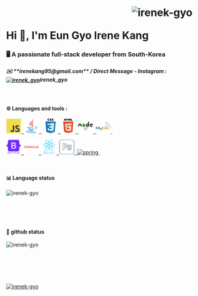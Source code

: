 <h1 align="left"><p align="right"><img src="https://komarev.com/ghpvc/?username=irenek-gyo&label=Profile%20views&color=0e75b6&style=flat" alt="irenek-gyo" width="110" /></p>Hi 👋, I'm Eun Gyo Irene Kang</h1> 
<h3 align="left"> 🖥️ A passionate full-stack developer from South-Korea</h3>

<h5> ✉️ **irenekang95@gmail.com** /  Direct Message - Instagram : <a href="https://instagram.com/irenek_gyo" target="blank">
<img align="center" src="https://raw.githubusercontent.com/rahuldkjain/github-profile-readme-generator/master/src/images/icons/Social/instagram.svg" alt="irenek_gyo" height="15" width="25" /></a>irenek_gyo
</h5><br/>

<h4 align="left">⚙️ Languages and tools : </h4>
<p align="left">
  <a href="https://developer.mozilla.org/en-US/docs/Web/JavaScript" target="_blank" rel="noreferrer"> <img src="https://raw.githubusercontent.com/devicons/devicon/master/icons/javascript/javascript-original.svg" alt="javascript" width="40" height="40"/>&nbsp; </a>
  <a href="https://www.java.com" target="_blank" rel="noreferrer"> <img src="https://raw.githubusercontent.com/devicons/devicon/master/icons/java/java-original.svg" alt="java" width="40" height="40"/> &nbsp;</a>
  <a href="https://www.w3schools.com/css/" target="_blank" rel="noreferrer"> <img src="https://raw.githubusercontent.com/devicons/devicon/master/icons/css3/css3-original-wordmark.svg" alt="css3" width="40" height="40"/>&nbsp; </a>
  <a href="https://www.w3.org/html/" target="_blank" rel="noreferrer"> <img src="https://raw.githubusercontent.com/devicons/devicon/master/icons/html5/html5-original-wordmark.svg" alt="html5" width="40" height="40"/>&nbsp; </a>
  <a href="https://nodejs.org" target="_blank" rel="noreferrer"> <img src="https://raw.githubusercontent.com/devicons/devicon/master/icons/nodejs/nodejs-original-wordmark.svg" alt="nodejs" width="40" height="40"/>&nbsp; </a>
  <a href="https://www.mysql.com/" target="_blank" rel="noreferrer"> <img src="https://raw.githubusercontent.com/devicons/devicon/master/icons/mysql/mysql-original-wordmark.svg" alt="mysql" width="40" height="40"/>&nbsp; </a>
  
  <a href="https://getbootstrap.com" target="_blank" rel="noreferrer"> <img src="https://raw.githubusercontent.com/devicons/devicon/master/icons/bootstrap/bootstrap-plain-wordmark.svg" alt="bootstrap" width="40" height="40"/>&nbsp; </a>
  <a href="https://www.oracle.com/" target="_blank" rel="noreferrer"> <img src="https://raw.githubusercontent.com/devicons/devicon/master/icons/oracle/oracle-original.svg" alt="oracle" width="40" height="40"/>&nbsp; </a>
  <a href="https://reactjs.org/" target="_blank" rel="noreferrer"> <img src="https://raw.githubusercontent.com/devicons/devicon/master/icons/react/react-original-wordmark.svg" alt="react" width="40" height="40"/>&nbsp; </a>
  <a href="https://www.photoshop.com/en" target="_blank" rel="noreferrer"> <img src="https://raw.githubusercontent.com/devicons/devicon/master/icons/photoshop/photoshop-line.svg" alt="photoshop" width="40" height="40"/>&nbsp; </a>
  <a href="https://spring.io/" target="_blank" rel="noreferrer"> <img src="https://www.vectorlogo.zone/logos/springio/springio-icon.svg" alt="spring" width="40" height="40"/>&nbsp; </a>
</p><br/>
<p>
<h4> 📊 Language status</h4>
  <img align="left" src="https://github-readme-stats.vercel.app/api/top-langs?username=irenek-gyo&show_icons=true&locale=en&layout=compact" alt="irenek-gyo" /><br/><br/><br/><br/><br/>
<h4> 🔵 github status</h4>
  <img align="left" src="https://github-readme-stats.vercel.app/api?username=irenek-gyo&show_icons=true&locale=en" alt="irenek-gyo" /><br/>
</p><br/>
<br/>
<br/>
<br/>

<p align="left">
  <a href="https://github.com/ryo-ma/github-profile-trophy"><img src="https://github-profile-trophy.vercel.app/?username=irenek-gyo" alt="irenek-gyo" /></a>
</p>
